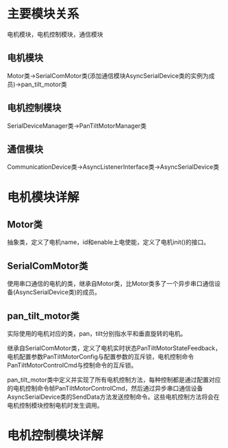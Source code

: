 # 主要模块关系
电机模块，电机控制模块，通信模块
## 电机模块
Motor类->SerialComMotor类(添加通信模块AsyncSerialDevice类的实例为成员)->pan_tilt_motor类
## 电机控制模块
SerialDeviceManager类->PanTiltMotorManager类
## 通信模块
CommunicationDevice类->AsyncListenerInterface类->AsyncSerialDevice类
# 电机模块详解
## Motor类
抽象类，定义了电机name，id和enable上电使能，定义了电机init()的接口。
## SerialComMotor类
使用串口通信的电机的类，继承自Motor类，比Motor类多了一个异步串口通信设备(AsyncSerialDevice类)的成员。
## pan_tilt_motor类
实际使用的电机对应的类，pan，tilt分别指水平和垂直旋转的电机。

继承自SerialComMotor类，定义了电机实时状态PanTiltMotorStateFeedback，电机配置参数PanTiltMotorConfig与配置参数的互斥锁，电机控制命令PanTiltMotorControlCmd与控制命令的互斥锁。

pan_tilt_motor类中定义并实现了所有电机控制方法，每种控制都是通过配置对应的电机控制命令帧PanTiltMotorControlCmd，然后通过异步串口通信设备AsyncSerialDevice类的SendData方法发送控制命令。这些电机控制方法将会在电机控制模块控制电机时发生调用。
# 电机控制模块详解















